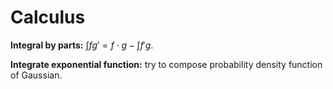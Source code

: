 # Calculus

**Integral by parts:** $\int fg' = f\cdot g - \int f'g$.

**Integrate exponential function:** try to compose probability density function of Gaussian.

